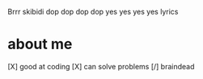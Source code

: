Brrr skibidi dop dop dop dop yes yes yes yes lyrics

# about me

[X] good at coding
[X] can solve problems
[/] braindead
